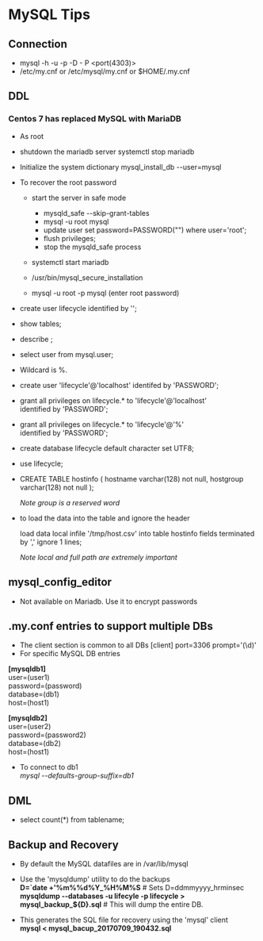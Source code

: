 # MySQL Tips

## Connection
 * mysql -h <host> -u <user> -p -D <dbname> - P <port(4303)>
 * /etc/my.cnf or /etc/mysql/my.cnf or $HOME/.my.cnf
 
## DDL

### Centos 7 has replaced MySQL with MariaDB
 * As root   
 * shutdown the mariadb server
    systemctl stop mariadb

 * Initialize the system dictionary
   mysql_install_db --user=mysql
 
 * To recover the root password
    * start the server in safe mode
         * mysqld_safe --skip-grant-tables
         * mysql -u root mysql
         * update user set password=PASSWORD("<password>") where user='root';
         * flush privileges;
         * stop the mysqld_safe process
      
    * systemctl start mariadb
    * /usr/bin/mysql_secure_installation
    * mysql -u root -p mysql (enter root password)
 * create user lifecycle identified by '<password>';


 * show tables;
 * describe <tablename>;
 * select user from mysql.user;
 * Wildcard is %.

 * create user 'lifecycle'@'localhost' identifed by 'PASSWORD';
 * grant all privileges on lifecycle.* to 'lifecycle'@'localhost' \
   identified by 'PASSWORD';
 * grant all privileges on lifecycle.* to 'lifecycle'@'%' \
   identified by 'PASSWORD';
 * create database lifecycle default character set UTF8;

 * use lifecycle;
 * CREATE TABLE hostinfo (
      hostname    varchar(128) not null,
      hostgroup   varchar(128) not null
   );

   *Note group is a reserved word*

 * to load the data into the table and ignore the header

   load data local infile '/tmp/host.csv' into table hostinfo
    fields terminated by ',' ignore 1 lines;

    *Note local and full path are extremely important*

## mysql_config_editor
 * Not available on Mariadb. Use it to encrypt passwords

## .my.conf entries to support multiple DBs
 * The client section is common to all DBs
 [client]
 port=3306
 prompt='(\d)'
 * For specific MySQL DB entries
 
 **[mysqldb1]**  
  user=(user1)  
  password=(password)  
  database=(db1)  
  host=(host1)
 
 **[mysqldb2]**  
 user=(user2)  
 password=(password2)  
 database=(db2)  
 host=(host1)  
 
 * To connect to db1  
    _mysql --defaults-group-suffix=db1_

## DML
 * select count(*) from tablename;

## Backup and Recovery
 * By default the MySQL datafiles are in /var/lib/mysql  
 * Use the 'mysqldump' utility to do the backups  
   **D=`date +'%m%%d%Y_%H%M%S** # Sets D=ddmmyyyy_hrminsec
   **mysqldump --databases -u lifecyle -p lifecycle > mysql_backup_${D}.sql** # This will dump the entire DB.
   
 * This generates the SQL file for recovery using the 'mysql' client  
   **mysql < mysql_bacup_20170709_190432.sql**